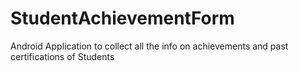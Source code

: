 # StudentAchievementForm
 Android Application to collect all the info on achievements and past certifications of Students
